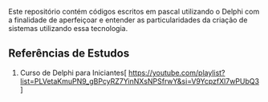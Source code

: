 Este repositório contém códigos escritos em pascal utilizando o Delphi com a finalidade de aperfeiçoar e entender as particularidades da criação de sistemas utilizando essa tecnologia.

## Referências de Estudos
1. Curso de Delphi para Iniciantes[ https://youtube.com/playlist?list=PLVetaKmuPN9_gBPcyRZ7YinNXsNPSfrwY&si=V9YcpzfXl7wPUbQ3 ]
